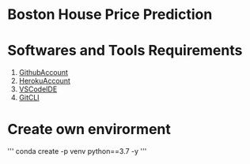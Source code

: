 # Boston House Price Prediction

# Softwares and Tools Requirements
1. [GithubAccount](https://github.com)
2. [HerokuAccount](https://heroku.com)
3. [VSCodeIDE](https://code.visualstudio.com/)
4. [GitCLI](https://git-scm.com/book/en/v2/Getting-Started-The-Command-Line)

# Create own envirorment
'''
conda create -p venv python==3.7 -y
'''